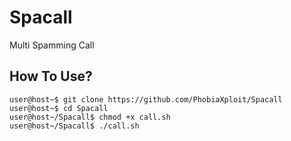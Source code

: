 # Spacall
Multi Spamming Call

## How To Use?
```
user@host~$ git clone https://github.com/PhobiaXploit/Spacall
user@host~$ cd Spacall
user@host~/Spacall$ chmod +x call.sh
user@host~/Spacall$ ./call.sh
